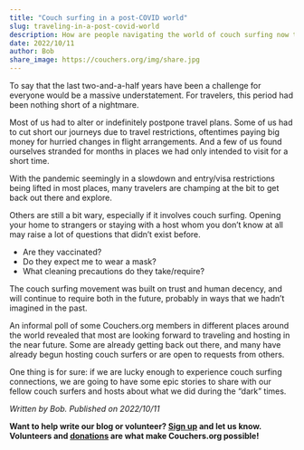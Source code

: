 ```yaml
---
title: "Couch surfing in a post-COVID world"
slug: traveling-in-a-post-covid-world
description: How are people navigating the world of couch surfing now that people are starting to travel again after being locked in for the pandemic?
date: 2022/10/11
author: Bob
share_image: https://couchers.org/img/share.jpg
---
```


To say that the last two-and-a-half years have been a challenge for everyone would be a massive understatement. For travelers, this period had been nothing short of a nightmare.

Most of us had to alter or indefinitely postpone travel plans. Some of us had to cut short our journeys due to travel restrictions, oftentimes paying big money for hurried changes in flight arrangements. And a few of us found ourselves stranded for months in places we had only intended to visit for a short time.

With the pandemic seemingly in a slowdown and entry/visa restrictions being lifted in most places, many travelers are champing at the bit to get back out there and explore.

Others are still a bit wary, especially if it involves couch surfing. Opening your home to strangers or staying with a host whom you don’t know at all may raise a lot of questions that didn’t exist before.

* Are they vaccinated?
* Do they expect me to wear a mask?
* What cleaning precautions do they take/require?

The couch surfing movement was built on trust and human decency, and will continue to require both in the future, probably in ways that we hadn’t imagined in the past.

An informal poll of some Couchers.org members in different places around the world revealed that most are looking forward to traveling and hosting in the near future. Some are already getting back out there, and many have already begun hosting couch surfers or are open to requests from others.

One thing is for sure: if we are lucky enough to experience couch surfing connections, we are going to have some epic stories to share with our fellow couch surfers and hosts about what we did during the “dark” times.


_Written by Bob. Published on 2022/10/11_

**Want to help write our blog or volunteer? [Sign up](/volunteer) and let us know. Volunteers and [donations](/donate) are what make Couchers.org possible!**
